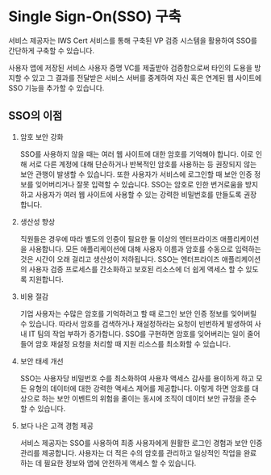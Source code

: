 # Single Sign-On(SSO) 구축

서비스 제공자는 IWS Cert 서비스를 통해 구축된 VP 검증 시스템을 활용하여 SSO를 간단하게 구축할 수 있습니다.

사용자 앱에 저장된 서비스 사용자 증명 VC를 제출받아 검증함으로써 타인의 도용을 방지할 수 있고 그 결과를 전달받은 서비스 서버를 중계하여 자신 혹은 연계된 웹 사이트에 SSO 기능을 추가할 수 있습니다.

## SSO의 이점

1. 암호 보안 강화

   SSO를 사용하지 않을 때는 여러 웹 사이트에 대한 암호를 기억해야 합니다. 이로 인해 서로 다른 계정에 대해 단순하거나 반복적인 암호를 사용하는 등 권장되지 않는 보안 관행이 발생할 수 있습니다. 또한 사용자가 서비스에 로그인할 때 보안 인증 정보를 잊어버리거나 잘못 입력할 수 있습니다. SSO는 암호로 인한 번거로움을 방지하고 사용자가 여러 웹 사이트에 사용할 수 있는 강력한 비밀번호를 만들도록 권장합니다.

2. 생산성 향상

   직원들은 경우에 따라 별도의 인증이 필요한 둘 이상의 엔터프라이즈 애플리케이션을 사용합니다. 모든 애플리케이션에 대해 사용자 이름과 암호를 수동으로 입력하는 것은 시간이 오래 걸리고 생산성이 저하됩니다. SSO는 엔터프라이즈 애플리케이션의 사용자 검증 프로세스를 간소화하고 보호된 리소스에 더 쉽게 액세스 할 수 있도록 지원합니다.

3. 비용 절감

   기업 사용자는 수많은 암호를 기억하려고 할 때 로그인 보안 인증 정보를 잊어버릴 수 있습니다. 따라서 암호를 검색하거나 재설정하라는 요청이 빈번하게 발생하여 사내 IT 팀의 작업 부하가 증가합니다. SSO를 구현하면 암호를 잊어버리는 일이 줄어들어 암호 재설정 요청을 처리할 때 지원 리소스를 최소화할 수 있습니다.

4. 보안 태세 개선

   SSO는 사용자당 비밀번호 수를 최소화하여 사용자 액세스 감사를 용이하게 하고 모든 유형의 데이터에 대한 강력한 액세스 제어를 제공합니다. 이렇게 하면 암호를 대상으로 하는 보안 이벤트의 위험을 줄이는 동시에 조직이 데이터 보안 규정을 준수할 수 있습니다.

5. 보다 나은 고객 경험 제공

   서비스 제공자는 SSO를 사용하여 최종 사용자에게 원활한 로그인 경험과 보안 인증 관리를 제공합니다. 사용자는 더 적은 수의 암호를 관리하고 일상적인 작업을 완료하는 데 필요한 정보와 앱에 안전하게 액세스 할 수 있습니다.
